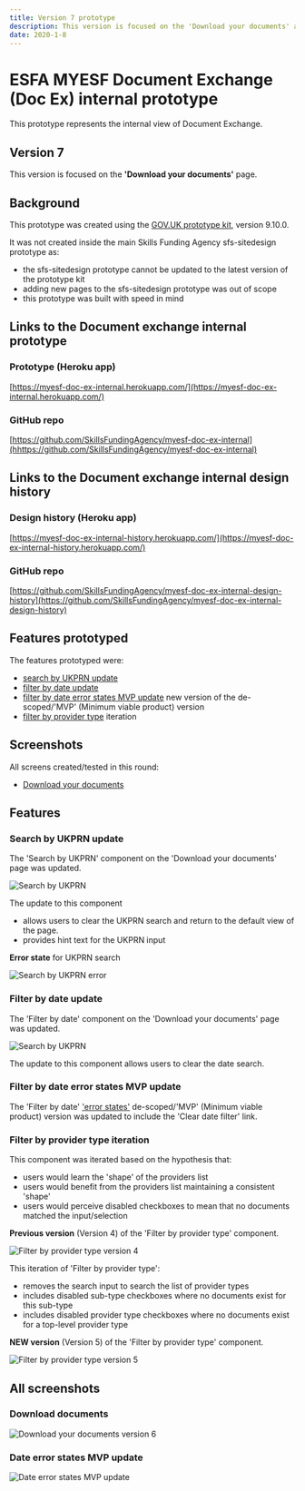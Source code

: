 ```yaml
---
title: Version 7 prototype
description: This version is focused on the 'Download your documents' and 'Publish your documents' pages.
date: 2020-1-8
---
```


# ESFA MYESF Document Exchange (Doc Ex) internal prototype

This prototype represents the internal view of Document Exchange.

## Version 7

This version is focused on the **'Download your documents'** page.

## Background

This prototype was created using the [GOV.UK prototype kit](https://govuk-prototype-kit.herokuapp.com/docs), version 9.10.0.

It was not created inside the main Skills Funding Agency sfs-sitedesign prototype as:

* the sfs-sitedesign prototype cannot be updated to the latest version of the prototype kit
* adding new pages to the sfs-sitedesign prototype was out of scope
* this prototype was built with speed in mind

## Links to the Document exchange internal prototype

### Prototype (Heroku app) ###
[https://myesf-doc-ex-internal.herokuapp.com/](https://myesf-doc-ex-internal.herokuapp.com/)

### GitHub repo ###
[https://github.com/SkillsFundingAgency/myesf-doc-ex-internal](hhttps://github.com/SkillsFundingAgency/myesf-doc-ex-internal)

## Links to the Document exchange internal design history

### Design history (Heroku app) ###
[https://myesf-doc-ex-internal-history.herokuapp.com/](https://myesf-doc-ex-internal-history.herokuapp.com/)

### GitHub repo ###
[https://github.com/SkillsFundingAgency/myesf-doc-ex-internal-design-history](https://github.com/SkillsFundingAgency/myesf-doc-ex-internal-design-history)

## Features prototyped

The features prototyped were:

* [search by UKPRN update](#search-by-ukprn-update)
* [filter by date update](#filter-by-date-update)
* [filter by date error states MVP update](#filter-by-date-error-states-mvp-update) new version of the de-scoped/'MVP' (Minimum viable product) version
* [filter by provider type](#filter-by-provider-type-iteration) iteration

## Screenshots

All screens created/tested in this round:

* [Download your documents](#download-documents)

## Features

### Search by UKPRN update

The 'Search by UKPRN' component on the 'Download your documents' page was updated.

![Search by UKPRN](../../assets/images/v6/ukprn-search.png)

The update to this component
* allows users to clear the UKPRN search and return to the default view of the page.
* provides hint text for the UKPRN input

**Error state** for UKPRN search

![Search by UKPRN error](../../assets/images/v6/ukprn-search-error.png)

### Filter by date update

The 'Filter by date' component on the 'Download your documents' page was updated.

![Search by UKPRN](../../assets/images/v6/date-filter-update.png)

The update to this component allows users to clear the date search.

### Filter by date error states MVP update

The 'Filter by date' ['error states'](#date-error-states-mvp-update) de-scoped/'MVP' (Minimum viable product) version was updated to include the 'Clear date filter' link.

### Filter by provider type iteration

This component was iterated based on the hypothesis that:

* users would learn the 'shape' of the providers list
* users would benefit from the providers list maintaining a consistent 'shape'
* users would perceive disabled checkboxes to mean that no documents matched the input/selection

**Previous version** (Version 4) of the 'Filter by provider type' component.

![Filter by provider type version 4](../../assets/images/v5/filter-by-provider-type-v4.png)

This iteration of 'Filter by provider type':

* removes the search input to search the list of provider types
* includes disabled sub-type checkboxes where no documents exist for this sub-type
* includes disabled provider type checkboxes where no documents exist for a top-level provider type

**NEW version** (Version 5) of the 'Filter by provider type' component.

![Filter by provider type version 5](../../assets/images/v6/filter-by-provider-type-v5.png)

## All screenshots

### Download documents
![Download your documents version 6](../../assets/images/v6/download-documents-v6.png)

### Date error states MVP update
![Date error states MVP update](../../assets/images/v6/date-error-states-mvp-v2.png)